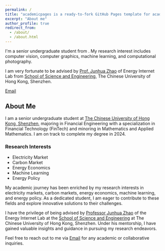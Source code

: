 ```yaml
---
permalink: /
title: "academicpages is a ready-to-fork GitHub Pages template for academic personal websites"
excerpt: "About me"
author_profile: true
redirect_from: 
  - /about/
  - /about.html
---
```


I'm a senior undergraduate student from . My research interest includes computer vision, computer graphics, machine learning, and computational photography.

I am very fortunate to be advised by [Prof. Junhua Zhao](https://scholar.google.com/citations?user=M2oDRWEAAAAJ&hl=en) of Energy Internet Lab from [School of Science and Engineering](https://sse.cuhk.edu.cn/en), The Chinese University of Hong Kong, Shenzhen.


[Email](mailto:xiyuanzhou1@link.cuhk.edu.cn)

## About Me

I am a senior undergraduate student at [The Chinese University of Hong Kong, Shenzhen](https://www.cuhk.edu.cn/), majoring in Financial Engineering with a specialization in Financial Technology (FinTech) and minoring in Mathematics and Applied Mathematics. I am on track to complete my degree in 2024.

### Research Interests
- Electricity Market
- Carbon Market
- Energy Economics
- Machine Learning
- Energy Policy

My academic journey has been enriched by my research interests in electricity markets, carbon markets, energy economics, machine learning, and energy policy. As a dedicated student, I am eager to contribute to these fields and explore innovative solutions to their challenges.

I have the privilege of being advised by [Professor Junhua Zhao](https://scholar.google.com/citations?user=M2oDRWEAAAAJ&hl=en) of the Energy Internet Lab at the [School of Science and Engineering](https://sse.cuhk.edu.cn/en) at The Chinese University of Hong Kong, Shenzhen. Under his mentorship, I have gained valuable insights and guidance in pursuing my research endeavors.

Feel free to reach out to me via [Email](mailto:xiyuanzhou1@link.cuhk.edu.cn) for any academic or collaborative inquiries.
